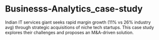 # Businesss-Analytics_case-study
Indian IT services giant seeks rapid margin growth (11% vs 26% industry avg) through strategic acquisitions of niche tech startups. This case study explores their challenges and proposes an M&amp;A-driven solution.
